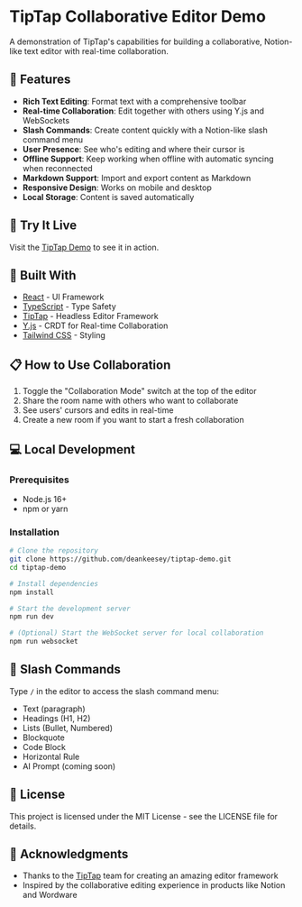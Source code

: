 # TipTap Collaborative Editor Demo

A demonstration of TipTap's capabilities for building a collaborative, Notion-like text editor with real-time collaboration.

## 🌟 Features

- **Rich Text Editing**: Format text with a comprehensive toolbar
- **Real-time Collaboration**: Edit together with others using Y.js and WebSockets
- **Slash Commands**: Create content quickly with a Notion-like slash command menu
- **User Presence**: See who's editing and where their cursor is
- **Offline Support**: Keep working when offline with automatic syncing when reconnected
- **Markdown Support**: Import and export content as Markdown
- **Responsive Design**: Works on mobile and desktop
- **Local Storage**: Content is saved automatically

## 🚀 Try It Live

Visit the [TipTap Demo](https://tiptap-demo.vercel.app/) to see it in action.

## 🔧 Built With

- [React](https://reactjs.org/) - UI Framework
- [TypeScript](https://www.typescriptlang.org/) - Type Safety
- [TipTap](https://tiptap.dev/) - Headless Editor Framework
- [Y.js](https://yjs.dev/) - CRDT for Real-time Collaboration
- [Tailwind CSS](https://tailwindcss.com/) - Styling

## 📋 How to Use Collaboration

1. Toggle the "Collaboration Mode" switch at the top of the editor
2. Share the room name with others who want to collaborate
3. See users' cursors and edits in real-time
4. Create a new room if you want to start a fresh collaboration

## 💻 Local Development

### Prerequisites

- Node.js 16+
- npm or yarn

### Installation

```bash
# Clone the repository
git clone https://github.com/deankeesey/tiptap-demo.git
cd tiptap-demo

# Install dependencies
npm install

# Start the development server
npm run dev

# (Optional) Start the WebSocket server for local collaboration
npm run websocket
```

## 📝 Slash Commands

Type `/` in the editor to access the slash command menu:

- Text (paragraph)
- Headings (H1, H2)
- Lists (Bullet, Numbered)
- Blockquote
- Code Block
- Horizontal Rule
- AI Prompt (coming soon)

## 📄 License

This project is licensed under the MIT License - see the LICENSE file for details.

## 🙏 Acknowledgments

- Thanks to the [TipTap](https://tiptap.dev/) team for creating an amazing editor framework
- Inspired by the collaborative editing experience in products like Notion and Wordware
